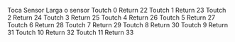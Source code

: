 Toca Sensor             Larga o sensor
Toutch 0                  Return 22
Toutch 1                  Return 23
Toutch 2                  Return 24
Toutch 3                  Return 25
Toutch 4                  Return 26
Toutch 5                  Return 27
Toutch 6                  Return 28
Toutch 7                  Return 29
Toutch 8                  Return 30
Toutch 9                  Return 31
Toutch 10                 Return 32
Toutch 11                 Return 33 


